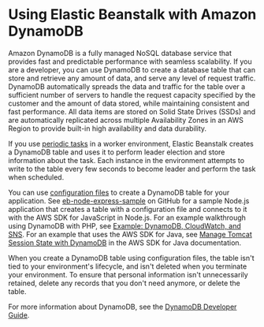 # Using Elastic Beanstalk with Amazon DynamoDB<a name="AWSHowTo.dynamoDB"></a>

Amazon DynamoDB is a fully managed NoSQL database service that provides fast and predictable performance with seamless scalability\. If you are a developer, you can use DynamoDB to create a database table that can store and retrieve any amount of data, and serve any level of request traffic\. DynamoDB automatically spreads the data and traffic for the table over a sufficient number of servers to handle the request capacity specified by the customer and the amount of data stored, while maintaining consistent and fast performance\. All data items are stored on Solid State Drives \(SSDs\) and are automatically replicated across multiple Availability Zones in an AWS Region to provide built\-in high availability and data durability\. 

If you use [periodic tasks](using-features-managing-env-tiers.md#worker-periodictasks) in a worker environment, Elastic Beanstalk creates a DynamoDB table and uses it to perform leader election and store information about the task\. Each instance in the environment attempts to write to the table every few seconds to become leader and perform the task when scheduled\.

You can use [configuration files](ebextensions.md) to create a DynamoDB table for your application\. See [eb\-node\-express\-sample](https://github.com/awslabs/eb-node-express-sample) on GitHub for a sample Node\.js application that creates a table with a configuration file and connects to it with the AWS SDK for JavaScript in Node\.js\. For an example walkthrough using DynamoDB with PHP, see [Example: DynamoDB, CloudWatch, and SNS](customize-environment-resources-dynamodb.md)\. For an example that uses the AWS SDK for Java, see [Manage Tomcat Session State with DynamoDB](https://docs.aws.amazon.com/sdk-for-java/v1/developer-guide/java-dg-tomcat-session-manager.html) in the AWS SDK for Java documentation\.

When you create a DynamoDB table using configuration files, the table isn't tied to your environment's lifecycle, and isn't deleted when you terminate your environment\. To ensure that personal information isn't unnecessarily retained, delete any records that you don't need anymore, or delete the table\.

For more information about DynamoDB, see the [DynamoDB Developer Guide](https://docs.aws.amazon.com/amazondynamodb/latest/developerguide/)\.